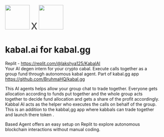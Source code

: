 <img src="https://github.com/user-attachments/assets/07125f38-c196-43c9-b646-0f271d8b9337" width='80'/> <span style="font-size:40px; opacity:0.8;">x</span> <img src="https://github.com/user-attachments/assets/5257c80f-d926-4e6e-b1d8-e6e7087b6974" width='80'/> 

# kabal.ai for kabal.gg

Replit -  https://replit.com/@lakshya125/KabalAI <br/>
Your AI degen intern for your crypto cabal. Execute calls together as a group fund through autonomous kabal agent. 
Part of kabal.gg app https://github.com/BruhmaHQ/kabal.gg

This AI agents helps allow your group chat to trade together. Everyone gets allocation according to funds put together and the whole group acts together to decide fund allocation and gets a share of the profit accordingly. Kabbal AI acts as the helper who executes the calls on behalf of the group. This is an addition to the kabbal,gg app where kabbals can trade together and launch there token .

Based Agent offers an easy setup on Replit to explore autonomous blockchain interactions without manual coding.
